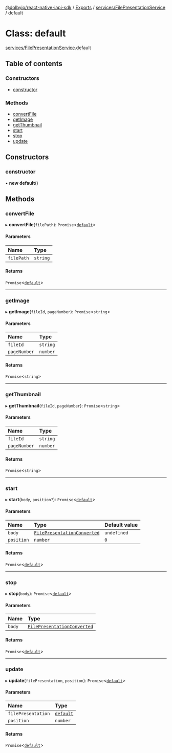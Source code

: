 [@dolbyio/react-native-iapi-sdk](../README.md) / [Exports](../modules.md) / [services/FilePresentationService](../modules/services_FilePresentationService.md) / default

# Class: default

[services/FilePresentationService](../modules/services_FilePresentationService.md).default

## Table of contents

### Constructors

- [constructor](services_FilePresentationService.default.md#constructor)

### Methods

- [convertFile](services_FilePresentationService.default.md#convertfile)
- [getImage](services_FilePresentationService.default.md#getimage)
- [getThumbnail](services_FilePresentationService.default.md#getthumbnail)
- [start](services_FilePresentationService.default.md#start)
- [stop](services_FilePresentationService.default.md#stop)
- [update](services_FilePresentationService.default.md#update)

## Constructors

### constructor

• **new default**()

## Methods

### convertFile

▸ **convertFile**(`filePath`): `Promise`<[`default`](../interfaces/services_presentation_FilePresentation.default.md)\>

#### Parameters

| Name | Type |
| :------ | :------ |
| `filePath` | `string` |

#### Returns

`Promise`<[`default`](../interfaces/services_presentation_FilePresentation.default.md)\>

___

### getImage

▸ **getImage**(`fileId`, `pageNumber`): `Promise`<`string`\>

#### Parameters

| Name | Type |
| :------ | :------ |
| `fileId` | `string` |
| `pageNumber` | `number` |

#### Returns

`Promise`<`string`\>

___

### getThumbnail

▸ **getThumbnail**(`fileId`, `pageNumber`): `Promise`<`string`\>

#### Parameters

| Name | Type |
| :------ | :------ |
| `fileId` | `string` |
| `pageNumber` | `number` |

#### Returns

`Promise`<`string`\>

___

### start

▸ **start**(`body`, `position?`): `Promise`<[`default`](../interfaces/services_presentation_FilePresentation.default.md)\>

#### Parameters

| Name | Type | Default value |
| :------ | :------ | :------ |
| `body` | [`FilePresentationConverted`](../interfaces/events_FilePresentationEvents.FilePresentationConverted.md) | `undefined` |
| `position` | `number` | `0` |

#### Returns

`Promise`<[`default`](../interfaces/services_presentation_FilePresentation.default.md)\>

___

### stop

▸ **stop**(`body`): `Promise`<[`default`](../interfaces/services_presentation_FilePresentation.default.md)\>

#### Parameters

| Name | Type |
| :------ | :------ |
| `body` | [`FilePresentationConverted`](../interfaces/events_FilePresentationEvents.FilePresentationConverted.md) |

#### Returns

`Promise`<[`default`](../interfaces/services_presentation_FilePresentation.default.md)\>

___

### update

▸ **update**(`filePresentation`, `position`): `Promise`<[`default`](../interfaces/services_presentation_FilePresentation.default.md)\>

#### Parameters

| Name | Type |
| :------ | :------ |
| `filePresentation` | [`default`](../interfaces/services_presentation_FilePresentation.default.md) |
| `position` | `number` |

#### Returns

`Promise`<[`default`](../interfaces/services_presentation_FilePresentation.default.md)\>
